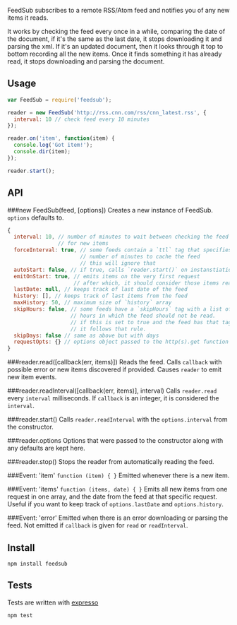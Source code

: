 FeedSub subscribes to a remote RSS/Atom feed and notifies you of any new items it reads.

It works by checking the feed every once in a while, comparing the date of the document, if it's the same as the last date, it stops downloading it and parsing the xml. If it's an updated document, then it looks through it top to bottom recording all the new items. Once it finds something it has already read, it stops downloading and parsing the document.


Usage
------------------

```javascript
var FeedSub = require('feedsub');

reader = new FeedSub('http://rss.cnn.com/rss/cnn_latest.rss', {
  interval: 10 // check feed every 10 minutes
});

reader.on('item', function(item) {
  console.log('Got item!');
  console.dir(item);
});

reader.start();
```

API
---
###new FeedSub(feed, [options])
Creates a new instance of FeedSub. `options` defaults to.

```javascript
{
  interval: 10, // number of minutes to wait between checking the feed
                // for new items
  forceInterval: true, // some feeds contain a `ttl` tag that specifies the
                       // number of minutes to cache the feed
                       // this will ignore that
  autoStart: false, // if true, calls `reader.start()` on instanstiation
  emitOnStart: true, // emits items on the very first request
                     // after which, it should consider those items read
  lastDate: null, // keeps track of last date of the feed
  history: [], // keeps track of last items from the feed
  maxHistory: 50, // maximum size of `history` array
  skipHours: false, // some feeds have a `skipHours` tag with a list ofs
                    // hours in which the feed should not be read.
                    // if this is set to true and the feed has that tag,
                    // it follows that rule.
  skipDays: false // same as above but with days
  requestOpts: {} // options object passed to the http(s).get function
}
```

###reader.read([callback(err, items)])
Reads the feed. Calls `callback` with possible error or new items discovered if provided. Causes `reader` to emit new item events.

###reader.readInterval([callback(err, items)], interval)
Calls `reader.read` every `interval` milliseconds. If `callback` is an integer, it is considered the `interval`.

###reader.start()
Calls `reader.readInterval` with the `options.interval` from the constructor.

###reader.options
Options that were passed to the constructor along with any defaults are kept here.

###reader.stop()
Stops the reader from automatically reading the feed.

###Event: 'item'
`function (item) { }`
Emitted whenever there is a new item.

###Event: 'items'
`function (items, date) { }`
Emits all new items from one request in one array, and the date from the feed at that specific request. Useful if you want to keep track of `options.lastDate` and `options.history`.

###Event: 'error'
Emitted when there is an error downloading or parsing the feed. Not emitted if `callback` is given for `read` or `readInterval`.


Install
------------

    npm install feedsub


Tests
---------
Tests are written with [expresso](http://visionmedia.github.com/expresso/)

```bash
npm test
```
